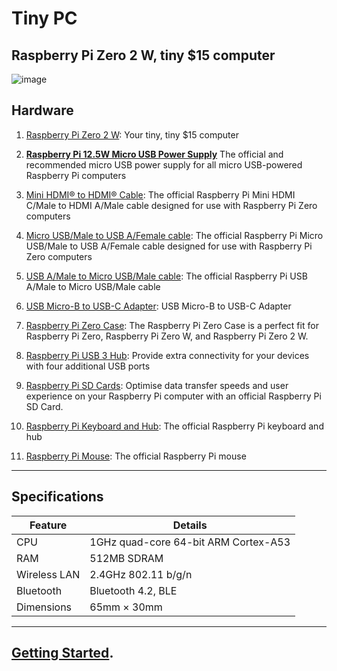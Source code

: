 # Tiny PC

## Raspberry Pi Zero 2 W, tiny $15 computer

![image](https://github.com/user-attachments/assets/edc1b4cb-d50a-4e9b-93a8-2e1642fff317)

## Hardware
1. [Raspberry Pi Zero 2 W](https://www.raspberrypi.com/products/raspberry-pi-zero-2-w/): Your tiny, tiny $15 computer

3. **[Raspberry Pi 12.5W Micro USB Power Supply](https://www.raspberrypi.com/products/micro-usb-power-supply/)**
The official and recommended micro USB power supply for all micro USB-powered Raspberry Pi computers
5. [Mini HDMI® to HDMI® Cable](https://www.raspberrypi.com/products/standard-hdmi-a-male-to-mini-hdmi-c-male-cable/): The official Raspberry Pi Mini HDMI C/Male to HDMI A/Male cable designed for use with Raspberry Pi Zero computers
6. [Micro USB/Male to USB A/Female cable](https://www.raspberrypi.com/products/micro-usb-male-to-usb-a-female-cable/): The official Raspberry Pi Micro USB/Male to USB A/Female cable designed for use with Raspberry Pi Zero computers
7. [USB A/Male to Micro USB/Male cable](https://www.raspberrypi.com/products/usb-a-male-to-micro-usb-male-cable/): The official Raspberry Pi USB A/Male to Micro USB/Male cable
8. [USB Micro-B to USB-C Adapter](https://www.raspberrypi.com/products/usb-b-to-usb-c-adapter/): USB Micro-B to USB-C Adapter
9. [Raspberry Pi Zero Case](https://www.raspberrypi.com/products/raspberry-pi-zero-case/): The Raspberry Pi Zero Case is a perfect fit for Raspberry Pi Zero, Raspberry Pi Zero W, and Raspberry Pi Zero 2 W.
10. [Raspberry Pi USB 3 Hub](https://www.raspberrypi.com/products/usb-3-hub/): Provide extra connectivity for your devices with four additional USB ports
11. [Raspberry Pi SD Cards](https://www.raspberrypi.com/products/sd-cards/): Optimise data transfer speeds and user experience on your Raspberry Pi computer with an official Raspberry Pi SD Card.
12. [Raspberry Pi Keyboard and Hub](https://www.raspberrypi.com/products/raspberry-pi-keyboard-and-hub/): The official Raspberry Pi keyboard and hub
13. [Raspberry Pi Mouse](https://www.raspberrypi.com/products/raspberry-pi-mouse/): The official Raspberry Pi mouse

---

## Specifications

| **Feature**                | **Details**                          |
|----------------------------|--------------------------------------|
| CPU                        | 1GHz quad-core 64-bit ARM Cortex-A53 |
| RAM                        | 512MB SDRAM                          |
| Wireless LAN               | 2.4GHz 802.11 b/g/n                  |
| Bluetooth                  | Bluetooth 4.2, BLE                   |
| Dimensions                 | 65mm × 30mm                          |

---

## [Getting Started](https://www.raspberrypi.com/documentation/computers/getting-started.html).
